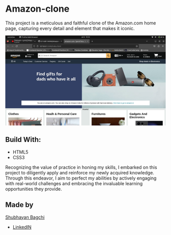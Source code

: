 # Amazon-clone

This project is a meticulous and faithful clone of the Amazon.com home page, capturing every detail and element that makes it iconic. 

<img src="Screenshots/Screenshot from 2023-07-06 10-33-59.png">
<h2>Build With:</h2>
<ul>
  <li>HTML5</li>
  <li>CSS3</li>
</ul>
Recognizing the value of practice in honing my skills, I embarked on this project to diligently apply and reinforce my newly acquired knowledge. Through this endeavor, I aim to perfect my abilities by actively engaging with real-world challenges and embracing the invaluable learning opportunities they provide.

<h2>Made by</h2>
<a href="https://github.com/S11UB11AYAN">Shubhayan Bagchi</a>

<ul>
  <li><a href="https://www.linkedin.com/in/shubhayan-bagchi-b83522275/">LinkedIN</a></li>
</ul>
